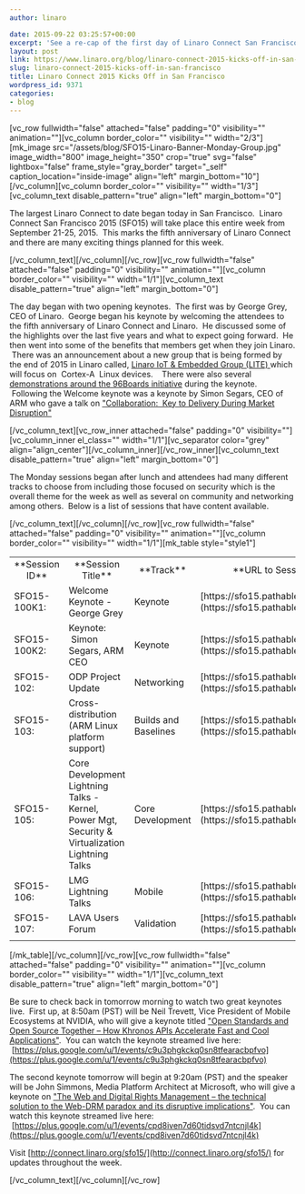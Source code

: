 ```yaml
---
author: linaro

date: 2015-09-22 03:25:57+00:00
excerpt: 'See a re-cap of the first day of Linaro Connect San Francisco 2015.  '
layout: post
link: https://www.linaro.org/blog/linaro-connect-2015-kicks-off-in-san-francisco/
slug: linaro-connect-2015-kicks-off-in-san-francisco
title: Linaro Connect 2015 Kicks Off in San Francisco
wordpress_id: 9371
categories:
- blog
---
```


[vc_row fullwidth="false" attached="false" padding="0" visibility="" animation=""][vc_column border_color="" visibility="" width="2/3"][mk_image src="/assets/blog/SFO15-Linaro-Banner-Monday-Group.jpg" image_width="800" image_height="350" crop="true" svg="false" lightbox="false" frame_style="gray_border" target="_self" caption_location="inside-image" align="left" margin_bottom="10"][/vc_column][vc_column border_color="" visibility="" width="1/3"][vc_column_text disable_pattern="true" align="left" margin_bottom="0"]


The largest Linaro Connect to date began today in San Francisco.  Linaro Connect San Francisco 2015 (SFO15) will take place this entire week from September 21-25, 2015.  This marks the fifth anniversary of Linaro Connect and there are many exciting things planned for this week.


[/vc_column_text][/vc_column][/vc_row][vc_row fullwidth="false" attached="false" padding="0" visibility="" animation=""][vc_column border_color="" visibility="" width="1/1"][vc_column_text disable_pattern="true" align="left" margin_bottom="0"]


The day began with two opening keynotes.  The first was by George Grey, CEO of Linaro.  George began his keynote by welcoming the attendees to the fifth anniversary of Linaro Connect and Linaro.  He discussed some of the highlights over the last five years and what to expect going forward.  He then went into some of the benefits that members get when they join Linaro.  There was an announcement about a new group that is being formed by the end of 2015 in Linaro called, [Linaro IoT & Embedded Group (LITE) ](https://youtu.be/5viiqYeOATI?t=24m14s)which will focus on  Cortex-A  Linux devices.    There were also several [demonstrations around the 96Boards initiative](https://youtu.be/5viiqYeOATI?t=33m25s) during the keynote.    Following the Welcome keynote was a keynote by Simon Segars, CEO of ARM who gave a talk on ["Collaboration:  Key to Delivery During Market Disruption"](https://youtu.be/5viiqYeOATI?t=50m57s)


[/vc_column_text][vc_row_inner attached="false" padding="0" visibility=""][vc_column_inner el_class="" width="1/1"][vc_separator color="grey" align="align_center"][/vc_column_inner][/vc_row_inner][vc_column_text disable_pattern="true" align="left" margin_bottom="0"]


The Monday sessions began after lunch and attendees had many different tracks to choose from including those focused on security which is the overall theme for the week as well as several on community and networking among others.  Below is a list of sessions that have content available.


[/vc_column_text][/vc_column][/vc_row][vc_row fullwidth="false" attached="false" padding="0" visibility="" animation=""][vc_column border_color="" visibility="" width="1/1"][mk_table style="style1"]
<table width="1020" >
<tbody >
<tr >

<td width="90" style="text-align: center;" >**Session ID**
</td>

<td width="247" style="text-align: center;" >**Session Title**
</td>

<td width="64" style="text-align: center;" >**Track**
</td>

<td width="619" style="text-align: center;" >**URL to Session Information**
</td>
</tr>
<tr >

<td width="90" >SFO15-100K1:
</td>

<td width="247" >Welcome Keynote - George Grey
</td>

<td width="64" >Keynote
</td>

<td width="619" >[https://sfo15.pathable.com/meetings/302600](https://sfo15.pathable.com/meetings/302600)
</td>
</tr>
<tr >

<td width="90" >SFO15-100K2:
</td>

<td width="247" >Keynote:  Simon Segars, ARM CEO
</td>

<td width="64" >Keynote
</td>

<td width="619" >[https://sfo15.pathable.com/meetings/302601](https://sfo15.pathable.com/meetings/302601)
</td>
</tr>
<tr >

<td width="90" >SFO15-102:
</td>

<td width="247" >ODP Project Update
</td>

<td width="64" >Networking
</td>

<td width="619" >[https://sfo15.pathable.com/meetings/302651](https://sfo15.pathable.com/meetings/302651)
</td>
</tr>
<tr >

<td width="90" >SFO15-103:
</td>

<td width="247" >Cross-distribution (ARM Linux platform support)
</td>

<td width="64" >Builds and Baselines
</td>

<td width="619" >[https://sfo15.pathable.com/meetings/302652](https://sfo15.pathable.com/meetings/302652)
</td>
</tr>
<tr >

<td width="90" >SFO15-105:
</td>

<td width="247" >Core Development Lightning Talks -Kernel, Power Mgt, Security & Virtualization Lightning Talks
</td>

<td width="64" >Core Development
</td>

<td width="619" >[https://sfo15.pathable.com/meetings/302654](https://sfo15.pathable.com/meetings/302654)
</td>
</tr>
<tr >

<td width="90" >SFO15-106:
</td>

<td width="247" >LMG Lightning Talks
</td>

<td width="64" >Mobile
</td>

<td width="619" >[https://sfo15.pathable.com/meetings/302655](https://sfo15.pathable.com/meetings/302655)
</td>
</tr>
<tr >

<td width="90" >SFO15-107:
</td>

<td width="247" >LAVA Users Forum
</td>

<td width="64" >Validation
</td>

<td width="619" >[https://sfo15.pathable.com/meetings/302656](https://sfo15.pathable.com/meetings/302656)
</td>
</tr>
<tr >

<td width="90" >
</td>

<td width="247" >
</td>

<td width="64" >
</td>

<td width="619" >
</td>
</tr>
</tbody>
</table>
[/mk_table][/vc_column][/vc_row][vc_row fullwidth="false" attached="false" padding="0" visibility="" animation=""][vc_column border_color="" visibility="" width="1/1"][vc_column_text disable_pattern="true" align="left" margin_bottom="0"]


Be sure to check back in tomorrow morning to watch two great keynotes live.  First up, at 8:50am (PST) will be Neil Trevett, Vice President of Mobile Ecosystems at NVIDIA, who will give a keynote titled ["Open Standards and Open Source Together – How Khronos APIs Accelerate Fast and Cool Applications"](https://sfo15.pathable.com/meetings/302829).  You can watch the keynote streamed live here:  [https://plus.google.com/u/1/events/c9u3phgkckq0sn8tfearacbpfvo](https://plus.google.com/u/1/events/c9u3phgkckq0sn8tfearacbpfvo)




The second keynote tomorrow will begin at 9:20am (PST) and the speaker will be John Simmons, Media Platform Architect at Microsoft, who will give a keynote on ["The Web and Digital Rights Management – the technical solution to the Web-DRM paradox and its disruptive implications"](https://sfo15.pathable.com/meetings/302830).  You can watch this keynote streamed live here:  [https://plus.google.com/u/1/events/cpd8iven7d60tidsvd7ntcnjl4k](https://plus.google.com/u/1/events/cpd8iven7d60tidsvd7ntcnjl4k)




Visit [http://connect.linaro.org/sfo15/](http://connect.linaro.org/sfo15/) for updates throughout the week.


[/vc_column_text][/vc_column][/vc_row]
